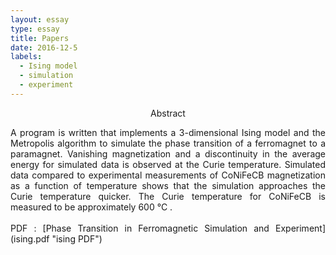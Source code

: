 ```yaml
---
layout: essay
type: essay
title: Papers
date: 2016-12-5
labels:
  - Ising model
  - simulation
  - experiment
---
```

<html>
<p align="center">
Abstract
<p align="justify">
 A program is written that implements a 3-dimensional Ising model and the Metropolis algorithm to simulate the phase transition of a ferromagnet to a paramagnet. Vanishing magnetization and a discontinuity in the average energy for simulated data is observed at the Curie temperature. Simulated data compared to experimental measurements of CoNiFeCB magnetization as a function of temperature shows that the simulation approaches the Curie temperature quicker. The Curie temperature for CoNiFeCB is measured to be approximately 600&nbsp;&deg;C .  <br> <br>
</html>
PDF : [Phase Transition in Ferromagnetic Simulation and Experiment](ising.pdf "ising PDF")



